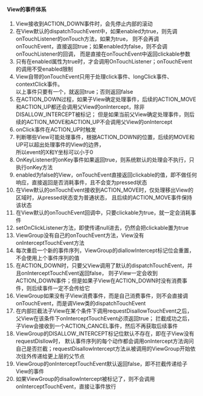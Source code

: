 #### View的事件体系
1. View接收到ACTION_DOWN事件时，会先停止内部的滚动
2. 在View默认的dispatchTouchEvent中，如果enabled为true，则先调onTouchListener的onTouch方法，如果为true，
    则不会再调onTouchEvent，直接返回true；如果enabled为false，则不会调onTouchListener的回调，
    而是直接在onTouchEvent中返回clickable参数
3. 只有在enabled属性为true时，才会调用OnTouchListener；onTouchEvent的调用不受enabled限制
4. View自带的onTouchEvent只用于处理click事件、longClick事件、contextClick事件。  
    以上事件只要有一个，就返回true；否则返回false
5. 在ACTION_DOWN过程，如果子View确定处理事件，后续的ACTION_MOVE和ACTION_UP都还会调用父View的onIntercept，除非DISALLOW_INTERCEPT被标记；
    但是如果当前父View确定处理事件，则后续的ACTION_MOVE和ACTION_UP不会调用父View的onIntercept
6. onClick事件在ACTION_UP时触发
7. 判断哪些View可能处理事件，根据ACTION_DOWN的位置，后续的MOVE和UP可以超出处理事件的View的边界，  
    所以event的X和Y坐标可以小于0
8. OnKeyListener的onKey事件如果返回true，则系统默认的处理会不执行，只执行onKey方法
9. enabled为false的View，onTouchEvent直接返回clickable的值，即不做任何响应，直接返回是否消耗事件，且不会变为pressed状态
10. 在View默认的onTouchEvent接收到ACTION_MOVE时，仅处理移出View的区域时，从pressed状态变为普通状态，
    且后续的ACTION_MOVE事件保持该状态
11. 在View默认的onTouchEvent回调中，只要clickable为true，就一定会消耗事件
12. setOnClickListener方法，即使传递null进去，仍然会把clickable置为true
13. ViewGroup没有自己的onTouchEvent方法，View没有onInterceptTouchEvent方法
14. 每次重启一个新的事件序列，ViewGroup的diallowIntercept标记位会重置，不会使用上个事件序列的值
15. 在ACTION_DOWN时，只要父View调用了默认的dispatchTouchEvent，并且onInterceptTouchEvent返回false，
    则子View一定会收到ACTION_DOWN事件；但是如果子View在ACTION_DOWN时没有消费事件，则后续事件一定不会传给它
16. ViewGroup如果没有子View消费事件，而是自己消费事件，则不会直接调onTouchEvent，而是调View类的dispatchTouchEvent
17. 在内部拦截法子View在某个条件下调用requestDisallowTouchEvent之后，父View在该条件下onInterceptTouchEvent必须返回true；
    拦截成功之后，子View会接收到一个ACTION_CANCEL事件，然后不再获取后续事件
18. ViewGroup的DISALLOW_INTERCEPT标记位默认不存在，即在子View没有requestDisllow时，
    默认事件序列的每个动作都会调用onIntercept方法询问自己是否拦截；requestDisallowIntercept方法从被调用的ViewGroup开始依次往外传递给更上层的父节点
19. ViewGroup的onInterceptTouchEvent默认返回false，即不拦截传递给子View的事件
20. 如果ViewGroup的disallowIntercept被标记了，则不会调用onInterceptTouchEvent，直接让事件放行
